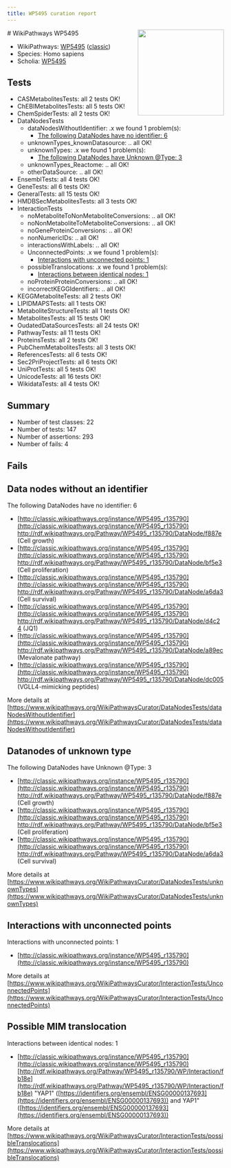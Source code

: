 ```yaml
---
title: WP5495 curation report
---
```


<img style="float: right; width: 200px" src="https://upload.wikimedia.org/wikipedia/commons/thumb/8/83/Wplogo_with_text_500.png/640px-Wplogo_with_text_500.png" />
# WikiPathways WP5495

* WikiPathways: [WP5495](https://wikipathways.org/pathways/WP5495) ([classic](https://classic.wikipathways.org/instance/WP5495))
* Species: Homo sapiens
* Scholia: [WP5495](https://scholia.toolforge.org/wikipathways/WP5495)
## Tests
* CASMetabolitesTests: all 2 tests OK!
* ChEBIMetabolitesTests: all 5 tests OK!
* ChemSpiderTests: all 2 tests OK!
* DataNodesTests
    * dataNodesWithoutIdentifier: .x we found 1 problem(s):
        * [The following DataNodes have no identifier: 6](#d2d32fa5)
    * unknownTypes_knownDatasource: .. all OK!
    * unknownTypes: .x we found 1 problem(s):
        * [The following DataNodes have Unknown @Type: 3](#839973e1)
    * unknownTypes_Reactome: .. all OK!
    * otherDataSource: .. all OK!
* EnsemblTests: all 4 tests OK!
* GeneTests: all 6 tests OK!
* GeneralTests: all 15 tests OK!
* HMDBSecMetabolitesTests: all 3 tests OK!
* InteractionTests
    * noMetaboliteToNonMetaboliteConversions: .. all OK!
    * noNonMetaboliteToMetaboliteConversions: .. all OK!
    * noGeneProteinConversions: .. all OK!
    * nonNumericIDs: .. all OK!
    * interactionsWithLabels: .. all OK!
    * UnconnectedPoints: .x we found 1 problem(s):
        * [Interactions with unconnected points: 1](#35a61ad9)
    * possibleTranslocations: .x we found 1 problem(s):
        * [Interactions between identical nodes: 1](#1c118206)
    * noProteinProteinConversions: .. all OK!
    * incorrectKEGGIdentifiers: .. all OK!
* KEGGMetaboliteTests: all 2 tests OK!
* LIPIDMAPSTests: all 1 tests OK!
* MetaboliteStructureTests: all 1 tests OK!
* MetabolitesTests: all 15 tests OK!
* OudatedDataSourcesTests: all 24 tests OK!
* PathwayTests: all 11 tests OK!
* ProteinsTests: all 2 tests OK!
* PubChemMetabolitesTests: all 3 tests OK!
* ReferencesTests: all 6 tests OK!
* Sec2PriProjectTests: all 6 tests OK!
* UniProtTests: all 5 tests OK!
* UnicodeTests: all 16 tests OK!
* WikidataTests: all 4 tests OK!


## Summary

* Number of test classes: 22
* Number of tests: 147
* Number of assertions: 293
* Number of fails: 4

## Fails

<a name="d2d32fa5" />

## Data nodes without an identifier

The following DataNodes have no identifier: 6

* [http://classic.wikipathways.org/instance/WP5495_r135790](http://classic.wikipathways.org/instance/WP5495_r135790) http://rdf.wikipathways.org/Pathway/WP5495_r135790/DataNode/f887e (Cell growth)
* [http://classic.wikipathways.org/instance/WP5495_r135790](http://classic.wikipathways.org/instance/WP5495_r135790) http://rdf.wikipathways.org/Pathway/WP5495_r135790/DataNode/bf5e3 (Cell proliferation)
* [http://classic.wikipathways.org/instance/WP5495_r135790](http://classic.wikipathways.org/instance/WP5495_r135790) http://rdf.wikipathways.org/Pathway/WP5495_r135790/DataNode/a6da3 (Cell survival)
* [http://classic.wikipathways.org/instance/WP5495_r135790](http://classic.wikipathways.org/instance/WP5495_r135790) http://rdf.wikipathways.org/Pathway/WP5495_r135790/DataNode/d4c24 (JQ1)
* [http://classic.wikipathways.org/instance/WP5495_r135790](http://classic.wikipathways.org/instance/WP5495_r135790) http://rdf.wikipathways.org/Pathway/WP5495_r135790/DataNode/a89ec (Mevalonate
pathway)
* [http://classic.wikipathways.org/instance/WP5495_r135790](http://classic.wikipathways.org/instance/WP5495_r135790) http://rdf.wikipathways.org/Pathway/WP5495_r135790/DataNode/dc005 (VGLL4-mimicking 
peptides)


More details at [https://www.wikipathways.org/WikiPathwaysCurator/DataNodesTests/dataNodesWithoutIdentifier](https://www.wikipathways.org/WikiPathwaysCurator/DataNodesTests/dataNodesWithoutIdentifier)

<a name="839973e1" />

## Datanodes of unknown type

The following DataNodes have Unknown @Type: 3

* [http://classic.wikipathways.org/instance/WP5495_r135790](http://classic.wikipathways.org/instance/WP5495_r135790) http://rdf.wikipathways.org/Pathway/WP5495_r135790/DataNode/f887e (Cell growth)
* [http://classic.wikipathways.org/instance/WP5495_r135790](http://classic.wikipathways.org/instance/WP5495_r135790) http://rdf.wikipathways.org/Pathway/WP5495_r135790/DataNode/bf5e3 (Cell proliferation)
* [http://classic.wikipathways.org/instance/WP5495_r135790](http://classic.wikipathways.org/instance/WP5495_r135790) http://rdf.wikipathways.org/Pathway/WP5495_r135790/DataNode/a6da3 (Cell survival)


More details at [https://www.wikipathways.org/WikiPathwaysCurator/DataNodesTests/unknownTypes](https://www.wikipathways.org/WikiPathwaysCurator/DataNodesTests/unknownTypes)

<a name="35a61ad9" />

## Interactions with unconnected points

Interactions with unconnected points: 1

* [http://classic.wikipathways.org/instance/WP5495_r135790](http://classic.wikipathways.org/instance/WP5495_r135790)


More details at [https://www.wikipathways.org/WikiPathwaysCurator/InteractionTests/UnconnectedPoints](https://www.wikipathways.org/WikiPathwaysCurator/InteractionTests/UnconnectedPoints)

<a name="1c118206" />

## Possible MIM translocation

Interactions between identical nodes: 1

* [http://classic.wikipathways.org/instance/WP5495_r135790](http://classic.wikipathways.org/instance/WP5495_r135790) [http://rdf.wikipathways.org/Pathway/WP5495_r135790/WP/Interaction/fb18e](http://rdf.wikipathways.org/Pathway/WP5495_r135790/WP/Interaction/fb18e) "YAP1" ([https://identifiers.org/ensembl/ENSG00000137693](https://identifiers.org/ensembl/ENSG00000137693)) and 
YAP1" ([https://identifiers.org/ensembl/ENSG00000137693](https://identifiers.org/ensembl/ENSG00000137693))


More details at [https://www.wikipathways.org/WikiPathwaysCurator/InteractionTests/possibleTranslocations](https://www.wikipathways.org/WikiPathwaysCurator/InteractionTests/possibleTranslocations)

